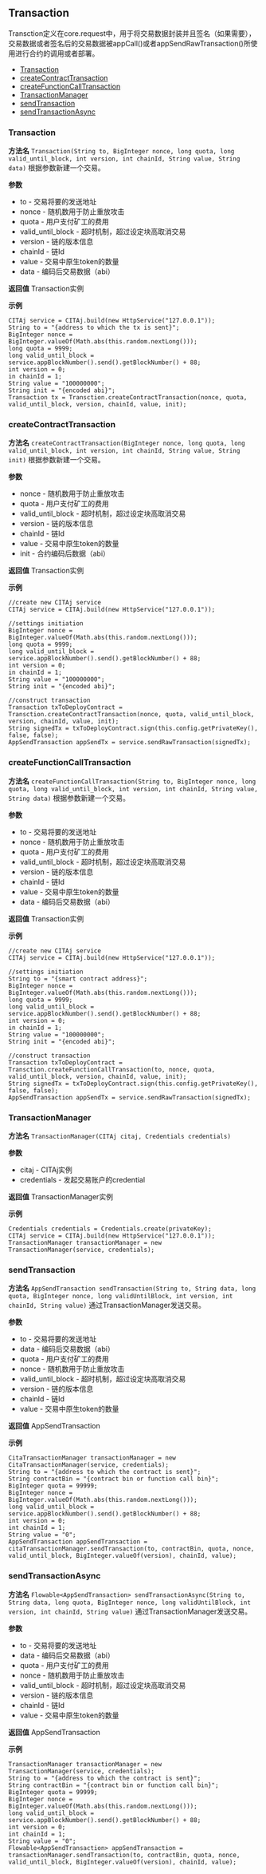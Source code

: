 ## Transaction

Transction定义在core.request中，用于将交易数据封装并且签名（如果需要），交易数据或者签名后的交易数据被appCall()或者appSendRawTransaction()所使用进行合约的调用或者部署。

* [Transaction](#transaction)
* [createContractTransaction](#createcontracttransaction)
* [createFunctionCallTransaction](#createfunctioncalltransaction)
* [TransactionManager](#transactionmanager)
* [sendTransaction](#sendtransaction)
* [sendTransactionAsync](#sendtransactionasync)

### Transaction

**方法名**
`Transaction(String to, BigInteger nonce, long quota, long valid_until_block, int version, int chainId, String value, String data)`
根据参数新建一个交易。

**参数**
* to - 交易将要的发送地址
* nonce - 随机数用于防止重放攻击
* quota - 用户支付矿工的费用
* valid_until_block - 超时机制，超过设定块高取消交易
* version - 链的版本信息
* chainId - 链Id
* value - 交易中原生token的数量
* data - 编码后交易数据（abi）

**返回值**
Transaction实例

**示例**
```
CITAj service = CITAj.build(new HttpService("127.0.0.1"));
String to = "{address to which the tx is sent}";
BigInteger nonce = BigInteger.valueOf(Math.abs(this.random.nextLong()));
long quota = 9999;
long valid_until_block = service.appBlockNumber().send().getBlockNumber() + 88;
int version = 0;
in chainId = 1;
String value = "100000000";
String init = "{encoded abi}";
Transaction tx = Transction.createContractTransaction(nonce, quota, valid_until_block, version, chainId, value, init);
```
### createContractTransaction

**方法名**
`createContractTransaction(BigInteger nonce, long quota, long valid_until_block, int version, int chainId, String value, String init)`
根据参数新建一个交易。

**参数**
* nonce - 随机数用于防止重放攻击
* quota - 用户支付矿工的费用
* valid_until_block - 超时机制，超过设定块高取消交易
* version - 链的版本信息
* chainId - 链Id
* value - 交易中原生token的数量
* init - 合约编码后数据（abi）

**返回值**
Transaction实例

**示例**
```
//create new CITAj service
CITAj service = CITAj.build(new HttpService("127.0.0.1"));

//settings initiation
BigInteger nonce = BigInteger.valueOf(Math.abs(this.random.nextLong()));
long quota = 9999;
long valid_until_block = service.appBlockNumber().send().getBlockNumber() + 88;
int version = 0;
in chainId = 1;
String value = "100000000";
String init = "{encoded abi}";

//construct transaction
Transaction txToDeployContract = Transction.createContractTransaction(nonce, quota, valid_until_block, version, chainId, value, init);
String signedTx = txToDeployContract.sign(this.config.getPrivateKey(), false, false);
AppSendTransaction appSendTx = service.sendRawTransaction(signedTx);
```

### createFunctionCallTransaction

**方法名**
`createFunctionCallTransaction(String to, BigInteger nonce, long quota, long valid_until_block, int version, int chainId, String value, String data)`
根据参数新建一个交易。

**参数**
* to - 交易将要的发送地址
* nonce - 随机数用于防止重放攻击
* quota - 用户支付矿工的费用
* valid_until_block - 超时机制，超过设定块高取消交易
* version - 链的版本信息
* chainId - 链Id
* value - 交易中原生token的数量
* data - 编码后交易数据（abi）

**返回值**
Transaction实例

**示例**
```
//create new CITAj service
CITAj service = CITAj.build(new HttpService("127.0.0.1"));

//settings initiation
String to = "{smart contract address}";
BigInteger nonce = BigInteger.valueOf(Math.abs(this.random.nextLong()));
long quota = 9999;
long valid_until_block = service.appBlockNumber().send().getBlockNumber() + 88;
int version = 0;
in chainId = 1;
String value = "100000000";
String init = "{encoded abi}";

//construct transaction
Transaction txToDeployContract = Transction.createFunctionCallTransaction(to, nonce, quota, valid_until_block, version, chainId, value, init);
String signedTx = txToDeployContract.sign(this.config.getPrivateKey(), false, false);
AppSendTransaction appSendTx = service.sendRawTransaction(signedTx);
```
### TransactionManager

**方法名**
`TransactionManager(CITAj citaj, Credentials credentials)`

**参数**

* citaj - CITAj实例
* credentials - 发起交易账户的credential

**返回值**
TransactionManager实例

**示例**
```
Credentials credentials = Credentials.create(privateKey);
CITAj service = CITAj.build(new HttpService("127.0.0.1"));
TransactionManager transactionManager = new TransactionManager(service, credentials);
```

### sendTransaction

**方法名**
`AppSendTransaction sendTransaction(String to, String data, long quota, BigInteger nonce, long validUntilBlock, int version, int chainId, String value)`
通过TransactionManager发送交易。

**参数**

* to - 交易将要的发送地址
* data - 编码后交易数据（abi）
* quota - 用户支付矿工的费用
* nonce - 随机数用于防止重放攻击
* valid_until_block - 超时机制，超过设定块高取消交易
* version - 链的版本信息
* chainId - 链Id
* value - 交易中原生token的数量

**返回值**
AppSendTransaction

**示例**
```
CitaTransactionManager transactionManager = new CitaTransactionManager(service, credentials);
String to = "{address to which the contract is sent}";
String contractBin = "{contract bin or function call bin}";
BigInteger quota = 99999;
BigInteger nonce = BigInteger.valueOf(Math.abs(this.random.nextLong()));
long valid_until_block = service.appBlockNumber().send().getBlockNumber() + 88;
int version = 0;
int chainId = 1;
String value = "0";
AppSendTransaction appSendTransaction = citaTransactionManager.sendTransaction(to, contractBin, quota, nonce, valid_until_block, BigInteger.valueOf(version), chainId, value);
```

### sendTransactionAsync

**方法名**
`Flowable<AppSendTransaction> sendTransactionAsync(String to, String data, long quota, BigInteger nonce, long validUntilBlock, int version, int chainId, String value)`
通过TransactionManager发送交易。

**参数**
* to - 交易将要的发送地址
* data - 编码后交易数据（abi）
* quota - 用户支付矿工的费用
* nonce - 随机数用于防止重放攻击
* valid_until_block - 超时机制，超过设定块高取消交易
* version - 链的版本信息
* chainId - 链Id
* value - 交易中原生token的数量

**返回值**
AppSendTransaction

**示例**
```
TransactionManager transactionManager = new TransactionManager(service, credentials);
String to = "{address to which the contract is sent}";
String contractBin = "{contract bin or function call bin}";
BigInteger quota = 99999;
BigInteger nonce = BigInteger.valueOf(Math.abs(this.random.nextLong()));
long valid_until_block = service.appBlockNumber().send().getBlockNumber() + 88;
int version = 0;
int chainId = 1;
String value = "0";
Flowable<AppSendTransaction> appSendTransaction = transactionManager.sendTransaction(to, contractBin, quota, nonce, valid_until_block, BigInteger.valueOf(version), chainId, value);
```